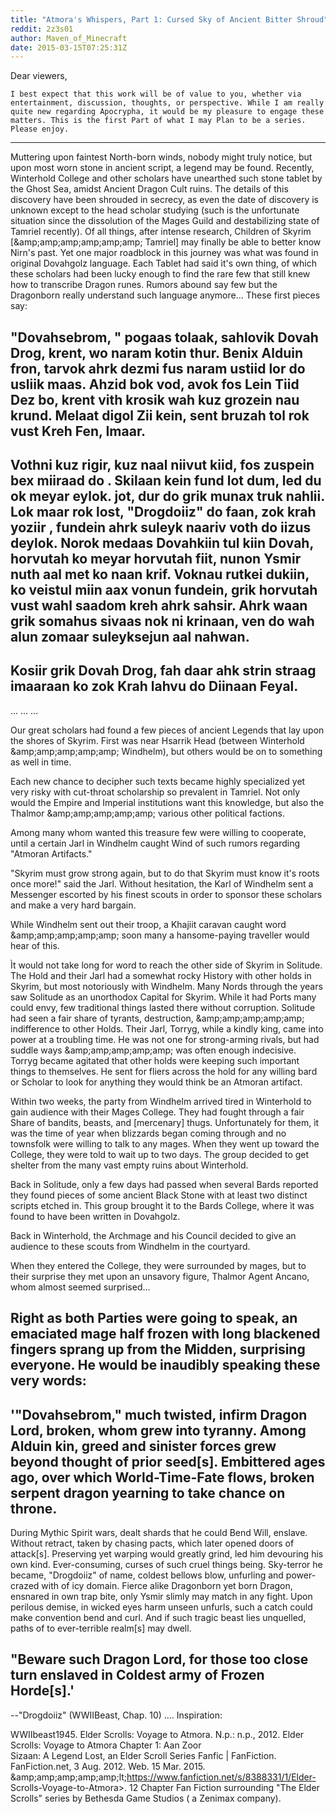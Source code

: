 ```yaml
---
title: "Atmora's Whispers, Part 1: Cursed Sky of Ancient Bitter Shroud"
reddit: 2z3s01
author: Maven_of_Minecraft
date: 2015-03-15T07:25:31Z
---
```


Dear viewers,

    I best expect that this work will be of value to you, whether via entertainment, discussion, thoughts, or perspective. While I am really quite new regarding Apocrypha, it would be my pleasure to engage these matters. This is the first Part of what I may Plan to be a series. Please enjoy.
----    ----    ----

Muttering upon faintest North-born winds, nobody might truly notice, but upon most worn stone in ancient script, a legend may be found. Recently, Winterhold College and other scholars have unearthed such stone tablet by the Ghost Sea, amidst Ancient Dragon Cult ruins. The details of this discovery have been shrouded in secrecy, as even the date of discovery is unknown except to the head scholar studying (such is the unfortunate situation since the dissolution of the Mages Guild and destabilizing state of Tamriel recently).
    Of all things, after intense research, Children of Skyrim [&amp;amp;amp;amp;amp;amp;amp; Tamriel] may finally be able to better know Nirn's past. Yet one major roadblock in this journey was what was found in original Dovahgolz language. Each Tablet had said ìt's own thing, of which these scholars had been lucky enough to find the rare few that still knew how to transcribe Dragon runes. Rumors abound say few but the Dragonborn really understand such language anymore...
These first pieces say:

"Dovahsebrom, " pogaas tolaak, sahlovik Dovah Drog, krent, wo naram kotin thur. Benix Alduin fron, tarvok ahrk dezmi fus naram ustiid lor do usliik maas. Ahzid bok vod, avok fos Lein Tiid Dez bo, krent vith krosik wah kuz grozein nau krund. Melaat digol Zii kein, sent bruzah tol rok vust Kreh Fen, Imaar.
----

Vothni kuz rigir, kuz naal niivut kiid, fos zuspein bex miiraad do . Skilaan kein fund lot dum, led du ok meyar eylok. jot, dur do grik munax truk nahlii. Lok maar rok lost, "Drogdoiiz" do faan, zok krah yoziir , fundein ahrk suleyk naariv voth do iizus deylok. Norok medaas Dovahkiin tul kiin Dovah, horvutah ko meyar horvutah fiit, nunon Ysmir nuth aal met ko naan krif. Voknau rutkei dukiin, ko veistul miin aax vonun fundein, grik horvutah vust wahl saadom kreh ahrk sahsir. Ahrk waan grik somahus sivaas nok ni krinaan, ven do wah alun zomaar suleyksejun aal nahwan.
----

Kosiir grik Dovah Drog, fah daar ahk strin straag imaaraan ko zok Krah lahvu do Diinaan Feyal.
----
... ... ...

Our great scholars had found a few pieces of ancient Legends that lay upon the shores of Skyrim. First was near Hsarrik Head (between Winterhold &amp;amp;amp;amp;amp;amp; Windhelm), but others would be on to something as well in time.

Each new chance to decipher such texts became highly specialized yet very risky with cut-throat scholarship so prevalent in Tamriel. Not only would the Empire and Imperial institutions want this knowledge, but also the Thalmor &amp;amp;amp;amp;amp;amp; various other political factions.

Among many whom wanted this treasure few were willing to cooperate, until a certain Jarl in Windhelm caught Wind of such rumors regarding "Atmoran Artifacts."

"Skyrim must grow strong again, but to do that Skyrim must know it's roots once more!" said the Jarl. Without hesitation, the Karl of Windhelm sent a Messenger escorted by his finest scouts in order to sponsor these scholars and make a very hard bargain.

While Windhelm sent out their troop, a Khajiit caravan caught word &amp;amp;amp;amp;amp;amp; soon many a hansome-paying traveller would hear of this.

Ìt would not take long for word to reach the other side of Skyrim in Solitude. The Hold and their Jarl had a somewhat rocky History with other holds in Skyrim, but most notoriously with Windhelm. Many Nords through the years saw Solitude as an unorthodox Capital for Skyrim. While ìt had Ports many could envy, few traditional things lasted there without corruption. Solitude had seen a fair share of tyrants, destruction, &amp;amp;amp;amp;amp;amp; indifference to other Holds. Their Jarl, Torryg, while a kindly king, came into power at a troubling time. He was not one for strong-arming rivals, but had suddle ways &amp;amp;amp;amp;amp;amp; was often enough indecisive. Torryg became  agitated that other holds were keeping such important things to themselves. He sent for fliers across the hold for any willing bard or Scholar to look for anything they would think be an Atmoran artifact.

Within two weeks, the party from Windhelm arrived tired in Winterhold to gain audience with their Mages College. They had fought through a fair Share of bandits, beasts, and [mercenary] thugs. Unfortunately for them, ìt was the time of year when blizzards began coming through and no townsfolk were willing to talk to any mages. When they went up toward the College, they were told to wait up to two days. The group decided to get shelter from the many vast empty ruins about Winterhold.

Back in Solitude, only a few days had passed when several Bards reported they found pieces of some ancient Black Stone with at least two distinct scripts etched in. This group brought ìt to the Bards College, where ìt was found to have been written in Dovahgolz.

Back in Winterhold, the Archmage and his Council decided to give an audience to these scouts from Windhelm in the courtyard.

When they entered the College, they were surrounded by mages, but to their surprise they met upon an unsavory figure, Thalmor Agent Ancano, whom almost seemed surprised...

Right as both Parties were going to speak, an emaciated mage half frozen with long blackened fingers sprang up from the Midden, surprising everyone. He would be inaudibly speaking these very words:
--

 '"Dovahsebrom," much twisted, infirm Dragon Lord, broken, whom grew into tyranny. Among Alduin kin, greed and sinister forces grew beyond thought of prior seed[s]. Embittered ages ago, over which World-Time-Fate flows, broken serpent dragon yearning to take chance on throne.
--
During Mythic Spirit wars, dealt shards that he could Bend Will, enslave. Without retract, taken by chasing pacts, which later opened doors of attack[s]. Preserving yet warping would greatly grind, led him devouring his own kind. Ever-consuming, curses of such cruel things being. Sky-terror he became, "Drogdoiiz" of name, coldest bellows blow, unfurling and power-crazed with of icy domain. Fierce alike Dragonborn yet born Dragon, ensnared in own trap bite, only Ysmir slimly may match in any fight. Upon perilous demise, in wicked eyes harm unseen unfurls, such a catch could make convention bend and curl. And if such tragic beast lies unquelled, paths of to ever-terrible realm[s] may dwell.

"Beware such Dragon Lord, for those too close turn enslaved in Coldest army of Frozen Horde[s].'
--

--"Drogdoiiz" (WWIIBeast, Chap. 10)
....
Inspiration:

WWIIbeast1945. Elder Scrolls: Voyage to Atmora. N.p.: n.p., 2012.
   Elder Scrolls: Voyage to Atmora Chapter 1: Aan Zoor  
   Sizaan: A Legend Lost, an Elder Scroll Series Fanfic | 
   FanFiction. FanFiction.net, 3 Aug. 2012. Web. 15 Mar. 
   2015. &amp;amp;amp;amp;amp;amp;lt;https://www.fanfiction.net/s/8388331/1/Elder-
Scrolls-Voyage-to-Atmora&gt;. 12 Chapter Fan Fiction surrounding "The Elder Scrolls" series by Bethesda Game Studios ( a Zenimax company).
